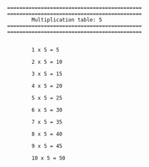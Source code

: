 
    ============================================
    ============================================
            Multiplication table: 5
    ============================================
    ============================================

    
            1 x 5 = 5
        
            2 x 5 = 10
        
            3 x 5 = 15
        
            4 x 5 = 20
        
            5 x 5 = 25
        
            6 x 5 = 30
        
            7 x 5 = 35
        
            8 x 5 = 40
        
            9 x 5 = 45
        
            10 x 5 = 50
        
    